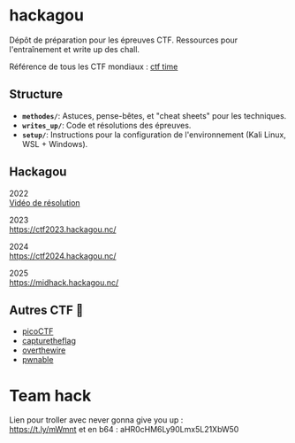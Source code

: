 # hackagou

Dépôt de préparation pour les épreuves CTF. Ressources pour l'entraînement et write up des chall.

Référence de tous les CTF mondiaux :  [ctf time](https://ctftime.org/)

## Structure

- **`methodes/`**: Astuces, pense-bêtes, et "cheat sheets" pour les techniques.
- **`writes_up/`**: Code et résolutions des épreuves.
- **`setup/`**: Instructions pour la configuration de l'environnement (Kali Linux, WSL + Windows).

## Hackagou

2022  
[Vidéo de résolution](https://www.youtube.com/watch?v=J4sWIp71rVU)

2023  
https://ctf2023.hackagou.nc/

2024  
https://ctf2024.hackagou.nc/

2025  
https://midhack.hackagou.nc/

## Autres CTF 🚩
- [picoCTF](https://picoctf.org/)
- [capturetheflag](https://capturetheflag.it/risorse/come-imparo)
- [overthewire](https://overthewire.org/wargames/)
- [pwnable](http://pwnable.kr/)


# Team hack
Lien pour troller avec never gonna give you up :  
https://t.ly/mWmnt
et en b64 : aHR0cHM6Ly90Lmx5L21XbW50
